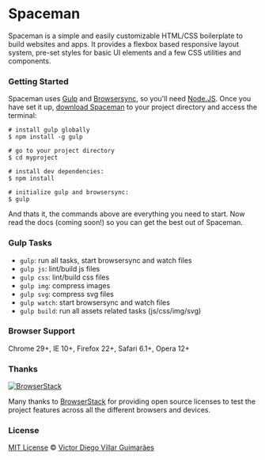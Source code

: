 # Spaceman

Spaceman is a simple and easily customizable HTML/CSS boilerplate to build websites and apps. It provides a flexbox based responsive layout system, pre-set styles for basic UI elements and a few CSS utilities and components.

### Getting Started

Spaceman uses [Gulp](http://gulpjs.com/) and [Browsersync](https://www.browsersync.io/), so you'll need [Node.JS](https://nodejs.org/en/). Once you have set it up, [download Spaceman](https://github.com/victordieggo/spaceman/releases/latest) to your project directory and access the terminal:

```
# install gulp globally
$ npm install -g gulp

# go to your project directory
$ cd myproject

# install dev dependencies:
$ npm install

# initialize gulp and browsersync:
$ gulp
```

And thats it, the commands above are everything you need to start. Now read the docs (coming soon!) so you can get the best out of Spaceman.

### Gulp Tasks

- `gulp`: run all tasks, start browsersync and watch files
- `gulp js`: lint/build js files
- `gulp css`: lint/build css files
- `gulp img`: compress images
- `gulp svg`: compress svg files
- `gulp watch`: start browsersync and watch files
- `gulp build`: run all assets related tasks (js/css/img/svg)

### Browser Support

Chrome 29+, IE 10+, Firefox 22+, Safari 6.1+, Opera 12+

### Thanks

[![BrowserStack](https://victordiego.com/browserstack-logo.jpg)](https://www.browserstack.com)

Many thanks to [BrowserStack](https://www.browserstack.com) for providing open source licenses to test the project features across all the different browsers and devices.

### License

[MIT License](https://victordieggo.mit-license.org/) © [Victor Diego Villar Guimarães](https://victordiego.com)
